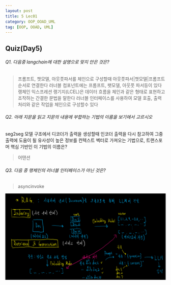 ```yaml
---
layout: post
title: 5 Lec01
category: OOP_OOAD_UML
tag: [OOP, OOAD, UML]
---
```


## Quiz(Day5)

###### Q1. 다음중 langchain에 대한 설명으로 맞지 안은 것은?

> 프롬프트, 챗모델, 아웃풋파서를 체인으로 구성할때 아웃풋파서|챗모델|프롬프트 순서로 연결한다
> 러너블 컴포넌트에는 프롬프트, 팻모델, 아웃풋 파서등이 있다
> 랭체인 익스프레션 랭기지(LCEL)은 데이터 흐름을 체인과 같은 형태로 표현하고 조작하는 간결한 문법을 말한다
> 러너블 인터페이스를 사용하여 모델 호출, 출력 처리와 같은 작업을 체인으로 구성할수 있다

###### Q2. 아래 지문을 읽고 지문의 내용에 부합하는 기법의 이름을 보기에서 고르시오

seg2seg 모델 구조에서 디코더가 출력을 생성할때 인코더 출력을 다시 참고하여 그중 출력에 도움이 될 유사성이 높은 정보를 컨텍스트 벡터로 가져오는 기법으로, 트랜스포머 핵심 기반인 이 기법의 이름은?

> 어탠션

###### Q3. 다음 중 랭체인의 러너블 인터페이스가 아닌 것은?

> asyncinvoke

<img src="/public/img/PyTorch/Lec5/image.png">
